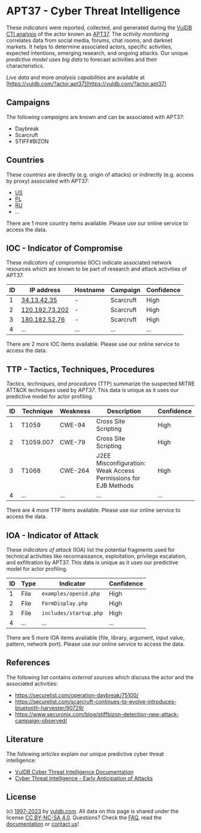 # APT37 - Cyber Threat Intelligence

These _indicators_ were reported, collected, and generated during the [VulDB CTI analysis](https://vuldb.com/?kb.cti) of the actor known as [APT37](https://vuldb.com/?actor.apt37). The _activity monitoring_ correlates data from social media, forums, chat rooms, and darknet markets. It helps to determine associated actors, specific activities, expected intentions, emerging research, and ongoing attacks. Our unique _predictive model_ uses _big data_ to forecast activities and their characteristics.

_Live data_ and more _analysis capabilities_ are available at [https://vuldb.com/?actor.apt37](https://vuldb.com/?actor.apt37)

## Campaigns

The following _campaigns_ are known and can be associated with APT37:

* Daybreak
* Scarcruft
* STIFF#BIZON

## Countries

These _countries_ are directly (e.g. origin of attacks) or indirectly (e.g. access by proxy) associated with APT37:

* [US](https://vuldb.com/?country.us)
* [PL](https://vuldb.com/?country.pl)
* [RU](https://vuldb.com/?country.ru)
* ...

There are 1 more country items available. Please use our online service to access the data.

## IOC - Indicator of Compromise

These _indicators of compromise_ (IOC) indicate associated network resources which are known to be part of research and attack activities of APT37.

ID | IP address | Hostname | Campaign | Confidence
-- | ---------- | -------- | -------- | ----------
1 | [34.13.42.35](https://vuldb.com/?ip.34.13.42.35) | - | Scarcruft | High
2 | [120.192.73.202](https://vuldb.com/?ip.120.192.73.202) | - | Scarcruft | High
3 | [180.182.52.76](https://vuldb.com/?ip.180.182.52.76) | - | Scarcruft | High
4 | ... | ... | ... | ...

There are 2 more IOC items available. Please use our online service to access the data.

## TTP - Tactics, Techniques, Procedures

_Tactics, techniques, and procedures_ (TTP) summarize the suspected MITRE ATT&CK techniques used by _APT37_. This data is unique as it uses our predictive model for actor profiling.

ID | Technique | Weakness | Description | Confidence
-- | --------- | -------- | ----------- | ----------
1 | T1059 | CWE-94 | Cross Site Scripting | High
2 | T1059.007 | CWE-79 | Cross Site Scripting | High
3 | T1068 | CWE-264 | J2EE Misconfiguration: Weak Access Permissions for EJB Methods | High
4 | ... | ... | ... | ...

There are 4 more TTP items available. Please use our online service to access the data.

## IOA - Indicator of Attack

These _indicators of attack_ (IOA) list the potential fragments used for technical activities like reconnaissance, exploitation, privilege escalation, and exfiltration by APT37. This data is unique as it uses our predictive model for actor profiling.

ID | Type | Indicator | Confidence
-- | ---- | --------- | ----------
1 | File | `examples/openid.php` | High
2 | File | `FormDisplay.php` | High
3 | File | `includes/startup.php` | High
4 | ... | ... | ...

There are 5 more IOA items available (file, library, argument, input value, pattern, network port). Please use our online service to access the data.

## References

The following list contains _external sources_ which discuss the actor and the associated activities:

* https://securelist.com/operation-daybreak/75100/
* https://securelist.com/scarcruft-continues-to-evolve-introduces-bluetooth-harvester/90729/
* https://www.securonix.com/blog/stiffbizon-detection-new-attack-campaign-observed/

## Literature

The following _articles_ explain our unique predictive cyber threat intelligence:

* [VulDB Cyber Threat Intelligence Documentation](https://vuldb.com/?kb.cti)
* [Cyber Threat Intelligence - Early Anticipation of Attacks](https://www.scip.ch/en/?labs.20201022)

## License

(c) [1997-2023](https://vuldb.com/?kb.changelog) by [vuldb.com](https://vuldb.com/?kb.about). All data on this page is shared under the license [CC BY-NC-SA 4.0](https://creativecommons.org/licenses/by-nc-sa/4.0/). Questions? Check the [FAQ](https://vuldb.com/?kb.faq), read the [documentation](https://vuldb.com/?kb) or [contact us](https://vuldb.com/?contact)!
